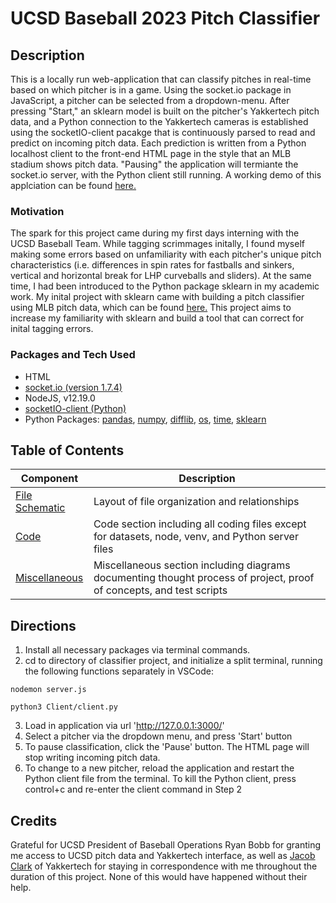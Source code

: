 # UCSD Baseball 2023 Pitch Classifier

## Description
This is a locally run web-application that can classify pitches in real-time based on which pitcher is in a game. Using the socket.io package in JavaScript, a pitcher can be selected from a dropdown-menu. After pressing "Start," an sklearn model is built on the pitcher's Yakkertech pitch data, and a  Python connection to the Yakkertech cameras is established using the socketIO-client pacakge that is continuously parsed to read and predict on incoming pitch data. Each prediction is written from a Python localhost client to the front-end HTML page in the style that an MLB stadium shows pitch data. "Pausing" the application will termiante the socket.io server, with the Python client still running. A working demo of this applciation can be found [here.](https://youtu.be/TTDHuMp5X2I) 

### Motivation
The spark for this project came during my first days interning with the UCSD Baseball Team. While tagging scrimmages initally, I found myself making some errors based on unfamiliarity with each pitcher's unique pitch characteristics (i.e. differences in spin rates for fastballs and sinkers, vertical and horizontal break for LHP curveballs and sliders). At the same time, I had been introduced to the Python package sklearn in my academic work. My inital project with sklearn came with building a pitch classifier using MLB pitch data, which can be found [here.](https://github.com/joshsalce/Pitch-Classifier-MLB-2022) This project aims to increase my familiarity with sklearn and build a tool that can correct for inital tagging errors.


### Packages and Tech Used
- HTML
- [socket.io (version 1.7.4)](https://socket.io/)
- NodeJS, v12.19.0 
- [socketIO-client (Python)](https://pypi.org/project/socketIO-client/)
- Python Packages: [pandas](https://pandas.pydata.org/docs/), [numpy](https://numpy.org/doc/), [difflib](https://docs.python.org/3.10/library/difflib.html), [os](https://docs.python.org/3/library/os.html), [time](https://docs.python.org/3/library/time.html), [sklearn](https://scikit-learn.org/stable/index.html)

## Table of Contents

| Component | Description |
|-------|---------------------------------------------------------------------------------------------------------------------------------------------------|
| [File Schematic](https://github.com/joshsalce/Real-Time_Pitch_Classifier/blob/main/File_Schematic.pdf)| Layout of file organization and relationships | 
| [Code](https://github.com/joshsalce/Real-Time_Pitch_Classifier/tree/main/Code) | Code section including all coding files except for datasets, node, venv, and Python server files |
| [Miscellaneous](https://github.com/joshsalce/Real-Time_Pitch_Classifier/tree/main/Misc.) | Miscellaneous section including diagrams documenting thought process of project, proof of concepts, and test scripts|


## Directions
1. Install all necessary packages via terminal commands.
2. cd to directory of classifier project, and initialize a split terminal, running the following functions separately in VSCode:
```
nodemon server.js
```
```
python3 Client/client.py
```
3. Load in application via url 'http://127.0.0.1:3000/'
4. Select a pitcher via the dropdown menu, and press 'Start' button
5. To pause classification, click the 'Pause' button. The HTML page will stop writing incoming pitch data.
6. To change to a new pitcher, reload the application and restart the Python client file from the terminal. To kill the Python client, press control+c and re-enter the client command in Step 2

## Credits

Grateful for UCSD President of Baseball Operations Ryan Bobb for granting me access to UCSD pitch data and Yakkertech interface, as well as [Jacob Clark](https://www.linkedin.com/search/results/all/?fetchDeterministicClustersOnly=true&heroEntityKey=urn%3Ali%3Afsd_profile%3AACoAAAOAQXIBsfZfspEOxOsOVB40fxyALB_P_2s&keywords=jacob%20clark&origin=RICH_QUERY_TYPEAHEAD_HISTORY&position=0&searchId=c0553ee4-25b4-4f06-8872-55d0402fce5e&sid=4HI) of Yakkertech for staying in correspondence with me throughout the duration of this project. None of this would have happened without their help.

